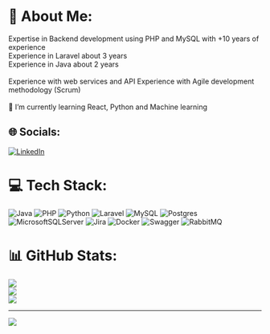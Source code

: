 # 💫 About Me:
Expertise in Backend development using PHP and MySQL with +10 years of experience <br>Experience in Laravel about 3 years<br>Experience in Java about 2 years<br><br>Experience with web services and API Experience with Agile development methodology (Scrum)<br><br>🌱 I’m currently learning React, Python and Machine learning


## 🌐 Socials:
[![LinkedIn](https://img.shields.io/badge/LinkedIn-%230077B5.svg?logo=linkedin&logoColor=white)](https://linkedin.com/in/maryammardani2548) 

# 💻 Tech Stack:
![Java](https://img.shields.io/badge/java-%23ED8B00.svg?style=for-the-badge&logo=openjdk&logoColor=white) ![PHP](https://img.shields.io/badge/php-%23777BB4.svg?style=for-the-badge&logo=php&logoColor=white) ![Python](https://img.shields.io/badge/python-3670A0?style=for-the-badge&logo=python&logoColor=ffdd54) ![Laravel](https://img.shields.io/badge/laravel-%23FF2D20.svg?style=for-the-badge&logo=laravel&logoColor=white) ![MySQL](https://img.shields.io/badge/mysql-%2300000f.svg?style=for-the-badge&logo=mysql&logoColor=white) ![Postgres](https://img.shields.io/badge/postgres-%23316192.svg?style=for-the-badge&logo=postgresql&logoColor=white) ![MicrosoftSQLServer](https://img.shields.io/badge/Microsoft%20SQL%20Server-CC2927?style=for-the-badge&logo=microsoft%20sql%20server&logoColor=white) ![Jira](https://img.shields.io/badge/jira-%230A0FFF.svg?style=for-the-badge&logo=jira&logoColor=white) ![Docker](https://img.shields.io/badge/docker-%230db7ed.svg?style=for-the-badge&logo=docker&logoColor=white) ![Swagger](https://img.shields.io/badge/-Swagger-%23Clojure?style=for-the-badge&logo=swagger&logoColor=white) ![RabbitMQ](https://img.shields.io/badge/RabbitMQ-F60?logo=rabbitmq&logoColor=fff&style=plastic)
# 📊 GitHub Stats:
![](https://github-readme-stats.vercel.app/api?username=maryam-mardani&theme=dark&hide_border=false&include_all_commits=false&count_private=false)<br/>
![](https://github-readme-streak-stats.herokuapp.com/?user=maryam-mardani&theme=dark&hide_border=false)<br/>
![](https://github-readme-stats.vercel.app/api/top-langs/?username=maryam-mardani&theme=dark&hide_border=false&include_all_commits=false&count_private=false&layout=compact)

---
[![](https://visitcount.itsvg.in/api?id=maryam-mardani&icon=5&color=9)](https://visitcount.itsvg.in)

<!-- Proudly created with GPRM ( https://gprm.itsvg.in ) -->
